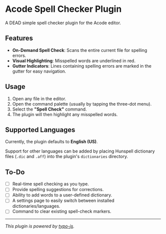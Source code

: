 # Acode Spell Checker Plugin

A DEAD simple spell checker plugin for the Acode editor.

## Features

*   **On-Demand Spell Check**: Scans the entire current file for spelling errors.
*   **Visual Highlighting**: Misspelled words are underlined in red.
*   **Gutter Indicators**: Lines containing spelling errors are marked in the gutter for easy navigation.

## Usage

1.  Open any file in the editor.
2.  Open the command palette (usually by tapping the three-dot menu).
3.  Select the **"Spell Check"** command.
4.  The plugin will then highlight any misspelled words.

## Supported Languages

Currently, the plugin defaults to **English (US)**.

Support for other languages can be added by placing Hunspell dictionary files (`.dic` and `.aff`) into the plugin's `dictionaries` directory.

## To-Do

*   [ ] Real-time spell checking as you type.
*   [ ] Provide spelling suggestions for corrections.
*   [ ] Ability to add words to a user-defined dictionary.
*   [ ] A settings page to easily switch between installed dictionaries/languages.
*   [ ] Command to clear existing spell-check markers.

---

*This plugin is powered by [typo-js](https://github.com/cfinke/Typo.js).*
